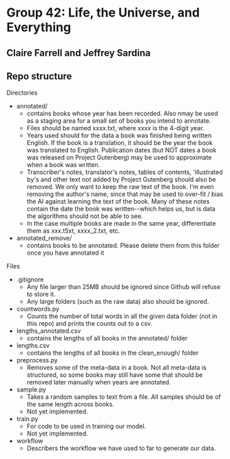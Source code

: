 # Group 42: Life, the Universe, and Everything
## Claire Farrell and Jeffrey Sardina

## Repo structure

Directories
- annotated/
    - contains books whose year has been recorded. Also nmay be used as a staging area for a small set of books you intend to annotate.
    - Files should be named xxxx.txt, where xxxx is the 4-digit year.
    - Years used should for the data a book was finished being written English. If the book is a translation, it should be the year the book was translated to English. Publication dates (but NOT dates a book was released on Project Gutenberg) may be used to approximate when a book was written.
    - Transcriber's notes, translator's notes, tables of contents, 'illustrated by's and other text not added by Project Gutenberg should also be removed. We only want to keep the raw text of the book. I'm even removing the author's name, since that may be used to over-fit / bias the AI against learning the text of the book. Many of these notes contain the date the book was written--which helps us, but is data the algorithms should not be able to see.
    - In the case multiple books are made in the same year, differentiate them as xxx.t5xt, xxxx_2.txt, etc.
- annotated_remove/
    - contains books to be annotated. Please delete them from this folder once you have annotated it

Files
- .gitignore
    - Any file larger than 25MB should be ignored since Github will refuse to store it.
    - Any large folders (such as the raw data) also should be ignored.
- countwords.py
    - Counts the number of total words in all the given data folder (not in this repo) and prints the counts out to a csv.
- lengths_annotated.csv
    - contains the lengths of all books in the annotated/ folder
- lengths.csv
    - contains the lengths of all books in the clean_enough/ folder
- preprocess.py
    - Removes some of the meta-data in a book. Not all meta-data is structured, so some books may still have some that should be removed later manually when years are annotated.
- sample.py
    - Takes a random samples to text from a file. All samples should be of the same length across books.
    - Not yet implemented.
- train.py
    - For code to be used in training our model.
    - Not yet implemented.
- workflow
    - Describers the workflow we have used to far to generate our data.
